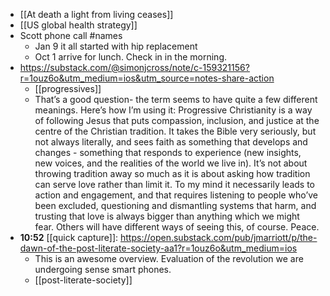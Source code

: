 - [[At death a light from living ceases]]
- [[US global health strategy]]
- Scott phone call #names
	- Jan 9 it all started with hip replacement
	- Oct 1 arrive for lunch. Check in in the morning.
- https://substack.com/@simonjcross/note/c-159321156?r=1ouz6o&utm_medium=ios&utm_source=notes-share-action
	- [[progressives]]
	- That’s a good question- the term seems to have quite a few different meanings. Here’s how I’m using it: Progressive Christianity is a way of following Jesus that puts compassion, inclusion, and justice at the centre of the Christian tradition. It takes the Bible very seriously, but not always literally, and sees faith as something that develops and changes - something that responds to experience (new insights, new voices, and the realities of the world we live in). It’s not about throwing tradition away so much as it is about asking how tradition can serve love rather than limit it. To my mind it necessarily leads to action and engagement, and that requires listening to people who’ve been excluded, questioning and dismantling systems that harm, and trusting that love is always bigger than anything which we might fear. Others will have different ways of seeing this, of course. Peace.
- **10:52** [[quick capture]]:  https://open.substack.com/pub/jmarriott/p/the-dawn-of-the-post-literate-society-aa1?r=1ouz6o&utm_medium=ios
	- This is an awesome overview. Evaluation of the revolution we are undergoing sense smart phones.
	- [[post-literate-society]]